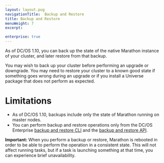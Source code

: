 ```yaml
---
layout: layout.pug
navigationTitle:  Backup and Restore
title: Backup and Restore
menuWeight: 7
excerpt:

enterprise: true
---
```


As of DC/OS 1.10, you can back up the state of the native Marathon instance of your cluster, and later restore from that backup.

You may wish to back up your cluster before performing an upgrade or downgrade. You may need to restore your cluster to a known good state if something goes wrong during an upgrade or if you install a Universe package that does not perform as expected.

# Limitations

- As of DC/OS 1.10, backups include only the state of Marathon running on master nodes.
- You can perform backup and restore operations only from the DC/OS Enterprise [backup and restore CLI](/1.10/administering-clusters/backup-and-restore/backup-restore-cli) and the [backup and restore API](/1.10/administering-clusters/backup-and-restore/backup-restore-api).

**Important:** When you perform a backup or restore, Marathon is rebooted in order to be able to perform the operation in a consistent state. This will not affect running tasks, but if a task is launching something at that time, you can experience brief unavailability.

